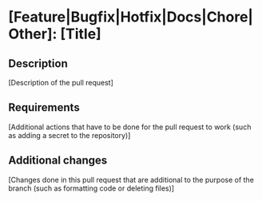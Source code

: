 # [Feature|Bugfix|Hotfix|Docs|Chore|Other]: [Title]

## Description

[Description of the pull request]

## Requirements

[Additional actions that have to be done for the pull request to work (such as adding a secret to the repository)]

## Additional changes

[Changes done in this pull request that are additional to the purpose of the branch (such as formatting code or deleting files)]
